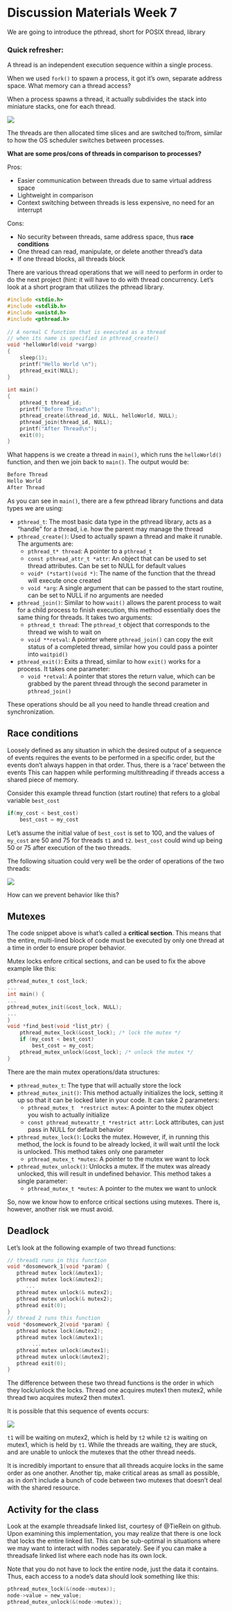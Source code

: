 # Discussion Materials Week 7

We are going to introduce the pthread, short for POSIX thread, library

### Quick refresher:

A thread is an independent execution sequence within a single process.

When we used `fork()` to spawn a process, it got it’s own, separate address space. What memory can a thread access?

When a process spawns a thread, it actually subdivides the stack into miniature stacks, one for each thread. 

![](stack.png)

The threads are then allocated time slices and are switched to/from, similar to how the OS scheduler switches between processes.

****************************************************************************************************************************What are some pros/cons of threads in comparison to processes?****************************************************************************************************************************

Pros:

- Easier communication between threads due to same virtual address space
- Lightweight in comparison
- Context switching between threads is less expensive, no need for an interrupt

Cons:

- No security between threads, same address space, thus **race conditions**
- One thread can read, manipulate, or delete another thread’s data
- If one thread blocks, all threads block

There are various thread operations that we will need to perform in order to do the next project (hint: it will have to do with thread concurrency. Let’s look at a short program that utilizes the pthread library.

```c
#include <stdio.h>
#include <stdlib.h>
#include <unistd.h>
#include <pthread.h>
  
// A normal C function that is executed as a thread 
// when its name is specified in pthread_create()
void *helloWorld(void *vargp)
{
    sleep(1);
    printf("Hello World \n");
    pthread_exit(NULL);
}
   
int main()
{
    pthread_t thread_id;
    printf("Before Thread\n");
    pthread_create(&thread_id, NULL, helloWorld, NULL);
    pthread_join(thread_id, NULL);
    printf("After Thread\n");
    exit(0);
}
```

What happens is we create a thread in `main()`, which runs the `helloWorld()` function, and then we join back to `main()`. The output would be:

```bash
Before Thread
Hello World
After Thread
```

As you can see in `main()`, there are a few pthread library functions and data types we are using:

- `pthread_t`: The most basic data type in the pthread library, acts as a “handle” for a thread, i.e. how the parent may manage the thread
- `pthread_create()`: Used to actually spawn a thread and make it runable. The arguments are:
    - `pthread_t* thread`: A pointer to a `pthread_t`
    - `const pthread_attr_t *attr`: An object that can be used to set thread attributes. Can be set to NULL for default values
    - `void* (*start)(void *)`: The name of the function that the thread will execute once created
    - `void *arg`: A single argument that can be passed to the start routine, can be set to NULL if no arguments are needed
- `pthread_join()`: Similar to how `wait()` allows the parent process to wait for a child process to finish execution, this method essentially does the same thing for threads. It takes two arguments:
    - `pthread_t thread`: The `pthread_t` object that corresponds to the thread we wish to wait on
    - `void **retval`: A pointer where `pthread_join()` can copy the exit status of a completed thread, similar how you could pass a pointer into `waitpid()`
- `pthread_exit()`: Exits a thread, similar to how `exit()` works for a process. It takes one parameter:
    - `void *retval`: A pointer that stores the return value, which can be grabbed by the parent thread through the second parameter in `pthread_join()`

These operations should be all you need to handle thread creation and synchronization.

## Race conditions

Loosely defined as any situation in which the desired output of a sequence of events requires the events to be performed in a specific order, but the events don’t always happen in that order. Thus, there is a ‘race’ between the events This can happen while performing multithreading if threads access a shared piece of memory. 

Consider this example thread function (start routine) that refers to a global variable `best_cost`

```c
if(my_cost < best_cost)
	best_cost = my_cost
```

Let’s assume the initial value of `best_cost` is set to 100, and the values of `my_cost` are 50 and 75 for threads `t1` and `t2`. `best_cost` could wind up being 50 or 75 after execution of the two threads. 

The following situation could very well be the order of operations of the two threads:

![](operations1.png)

How can we prevent behavior like this?

## Mutexes

The code snippet above is what’s called a **critical section**. This means that the entire, multi-lined block of code must be executed by only one thread at a time in order to ensure proper behavior.

Mutex locks enfore critical sections, and can be used to fix the above example like this:

```c
pthread_mutex_t cost_lock;
...
int main() {
...
pthread_mutex_init(&cost_lock, NULL);
...
}
void *find_best(void *list_ptr) {
	pthread_mutex_lock(&cost_lock); /* lock the mutex */
	if (my_cost < best_cost)
		best_cost = my_cost;
	pthread_mutex_unlock(&cost_lock); /* unlock the mutex */
}
```

There are the main mutex operations/data structures:

- `pthread_mutex_t`: The type that will actually store the lock
- `pthread_mutex_init()`: This method actually initializes the lock, setting it up so that it can be locked later in your code. It can take 2 parameters:
    - `pthread_mutex_t  *restrict mutex`: A pointer to the mutex object you wish to actually initialize
    - `const pthread_mutexattr_t *restrict attr`: Lock attributes, can just pass in NULL for default behavior
- `pthread_mutex_lock()`: Locks the mutex. However, if, in running this method, the lock is found to be already locked, it will wait until the lock is unlocked. This method takes only one parameter
    - `pthread_mutex_t *mutes`: A pointer to the mutex we want to lock
- `pthread_mutex_unlock()`: Unlocks a mutex. If the mutex was already unlocked, this will result in undefined behavior. This method takes a single parameter:
    - `pthread_mutex_t *mutes`: A pointer to the mutex we want to unlock
    

So, now we know how to enforce critical sections using mutexes. There is, however, another risk we must avoid.

## Deadlock

Let’s look at the following example of two thread functions:

```c
// thread1 runs in this function
void *dosomework_1(void *param) {
   pthread mutex lock(&mutex1);
   pthread mutex lock(&mutex2);
	  ...
   pthread mutex unlock(& mutex2);
   pthread mutex unlock(& mutex2);
   pthread exit(0); 
}
// thread 2 runs this function
void *dosomework_2(void *param) {
   pthread mutex lock(&mutex2);
   pthread mutex lock(&mutex1);
		...
   pthread mutex unlock(&mutex1);
   pthread mutex unlock(&mutex2);
   pthread exit(0);
}
```

The difference between these two thread functions is the order in which they lock/unlock the locks. Thread one acquires mutex1 then mutex2, while thread two acquires mutex2 then mutex1.

It is possible that this sequence of events occurs:

![](operations2.png)

`t1` will be waiting on mutex2, which is held by `t2` while `t2` is waiting on mutex1, which is held by `t1`. While the threads are waiting, they are stuck, and are unable to unlock the mutexes that the other thread needs. 

It is incredibly important to ensure that all threads acquire locks in the same order as one another. Another tip, make critical areas as small as possible, as in don’t include a bunch of code between two mutexes that doesn’t deal with the shared resource.

## Activity for the class

Look at the example threadsafe linked list, courtesy of @TieRein on github. Upon examining this implementation, you may realize that there is one lock that locks the entire linked list. This can be sub-optimal in situations where we may want to interact with nodes separately. See if you can make a threadsafe linked list where each node has its own lock. 

Note that you do not have to lock the entire node, just the data it contains. Thus, each access to a node’s data should look something like this:

```c
pthread_mutex_lock(&(node->mutex));
node->value = new_value;
pthread_mutex_unlock(&(node->mutex));
```
